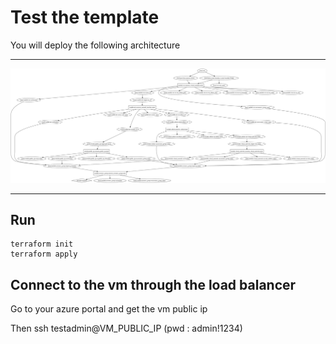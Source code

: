# Test the template

You will deploy the following architecture

---
![graph](graph.svg)

---
## Run
    terraform init
    terraform apply

## Connect to the vm through the load balancer

Go to your azure portal and get the vm public ip

Then
    ssh testadmin@VM_PUBLIC_IP 
    (pwd : admin!1234)
